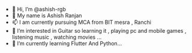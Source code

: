 - 👋 Hi, I’m @ashish-rgb
- 💞️ My name is Ashish Ranjan
- 📫 I am currently pursuing MCA from BIT mesra , Ranchi
- 👀 I’m interested in Guitar so learning it ,  playing pc and mobile games , listening music , watching movies ...
- 🌱 I’m currently learning Flutter And Python...

<!---
ashish-rgb/ashish-rgb is a ✨ special ✨ repository because its `README.md` (this file) appears on your GitHub profile.
You can click the Preview link to take a look at your changes.
--->
